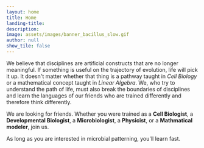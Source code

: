 ```yaml
---
layout: home
title: Home
landing-title:
description:
image: assets/images/banner_bacillus_slow.gif
author: null
show_tile: false
---
```


<p>We believe that disciplines are artificial constructs that are no longer meaningful. If something is useful on the trajectory of evolution, life will pick it up. It doesn't matter whether that thing is a pathway taught in <i>Cell Biology</i> or a mathematical concept taught in <i>Linear Algebra</i>. We, who try to understand the path of life, must also break the boundaries of disciplines and learn the languages of our friends who are trained differently and therefore think differently. </p>
<p>We are looking for friends. Whether you were trained as a <b>Cell Biologist</b>, a <b>Developmental Biologist</b>, a <b>Microbiologist</b>, a <b>Physicist</b>, or a <b>Mathmatical modeler</b>, join us. </p>
<p>As long as you are interested in microbial patterning, you'll learn fast.</p>
